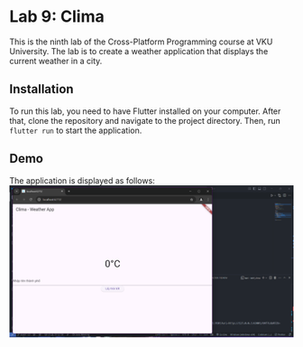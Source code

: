 # Lab 9: Clima

This is the ninth lab of the Cross-Platform Programming course at VKU University. The lab is to create a weather application that displays the current weather in a city.

## Installation

To run this lab, you need to have Flutter installed on your computer. After that, clone the repository and navigate to the project directory. Then, run `flutter run` to start the application.

## Demo

The application is displayed as follows:
![Lab 9](/demo/lab9.png)

